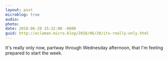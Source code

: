 ```yaml
---
layout: post
microblog: true
audio: 
photo: 
date: 2018-06-20 15:22:00 -0600
guid: http://aclaman.micro.blog/2018/06/20/its-really-only.html
---
```

It's really only now, partway through Wednesday afternoon, that I'm feeling prepared to start the week.

